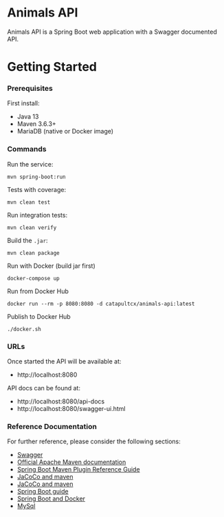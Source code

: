 # Animals API

Animals API is a Spring Boot web application with a Swagger documented API.

# Getting Started

### Prerequisites

First install:

* Java 13
* Maven 3.6.3+
* MariaDB (native or Docker image)

### Commands

Run the service:

    mvn spring-boot:run
    
Tests with coverage:

    mvn clean test

Run integration tests:

    mvn clean verify
    
Build the `.jar`:

    mvn clean package    

Run with Docker (build jar first)

    docker-compose up

Run from Docker Hub

    docker run --rm -p 8080:8080 -d catapultcx/animals-api:latest

Publish to Docker Hub

    ./docker.sh

### URLs

Once started the API will be available at:

 * http://localhost:8080
 
 
API docs can be found at:

* http://localhost:8080/api-docs
* http://localhost:8080/swagger-ui.html
 

### Reference Documentation
For further reference, please consider the following sections:

* [Swagger](https://www.baeldung.com/spring-rest-openapi-documentation)
* [Official Apache Maven documentation](https://maven.apache.org/guides/index.html)
* [Spring Boot Maven Plugin Reference Guide](https://docs.spring.io/spring-boot/docs/2.2.5.RELEASE/maven-plugin/)
* [JaCoCo and maven](https://www.baeldung.com/jacoco)
* [JaCoCo and maven](https://automationrhapsody.com/automated-code-coverage-of-unit-tests-with-jacoco-and-maven)
* [Spring Boot guide](https://spring.io/guides/gs/spring-boot)
* [Spring Boot and Docker](https://spring.io/guides/gs/spring-boot-docker/)
* [MySql](https://spring.io/guides/gs/accessing-data-mysql/)
